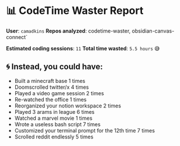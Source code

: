 # 📊 CodeTime Waster Report

**User**: `camadkins`
**Repos analyzed**: codetime-waster, obsidian-canvas-connect`

**Estimated coding sessions**: `11`
**Total time wasted**: `5.5 hours` 😅

## 🌀 Instead, you could have:

- Built a minecraft base 1 times
- Doomscrolled twitter/x 4 times
- Played a video game session 2 times
- Re-watched the office 1 times
- Reorganized your notion workspace 2 times
- Played 3 arams in league 6 times
- Watched a marvel movie 1 times
- Wrote a useless bash script 7 times
- Customized your terminal prompt for the 12th time 7 times
- Scrolled reddit endlessly 5 times
